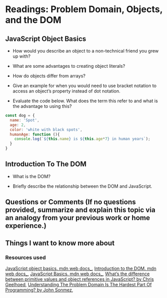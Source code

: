# Readings: Problem Domain, Objects, and the DOM

## JavaScript Object Basics

* How would you describe an object to a non-technical friend you grew up with?

* What are some advantages to creating object literals?

* How do objects differ from arrays?

* Give an example for when you would need to use bracket notation to access an     object’s property instead of dot notation.

* Evaluate the code below. What does the term this refer to and what is the advantage to using this?

```js script
const dog = {
  name: 'Spot',
  age: 2,
  color: 'white with black spots',
  humanAge: function (){
    console.log(`${this.name} is ${this.age*7} in human years`);
  }
}
```

## Introduction To The DOM

* What is the DOM?

* Briefly describe the relationship between the DOM and JavaScript.

## Questions or Comments (If no questions provided, summarize and explain this topic via an analogy from your previous work or home experience.)

## Things I want to know more about

### Resources used

[JavaScript object basics. mdn web docs_](https://developer.mozilla.org/en-US/docs/Learn/JavaScript/Objects/Basics),
[Introduction to the DOM. mdn web docs_](https://developer.mozilla.org/en-US/docs/Web/API/Document_Object_Model/Introduction),
[JavaScript Basics. mdn web docs_](https://developer.mozilla.org/en-US/docs/Learn/Getting_started_with_the_web/JavaScript_basics),
[What’s the difference between primitive values and object references in JavaScript? by Chris Geelhoed](https://betterprogramming.pub/intermediate-javascript-whats-the-difference-between-primitive-values-and-object-references-e863d70677b),
[Understanding The Problem Domain Is The Hardest Part Of Programming? by John Sonmez](https://simpleprogrammer.com/understanding-the-problem-domain-is-the-hardest-part-of-programming),
